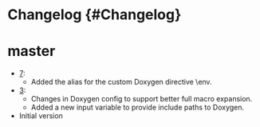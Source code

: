 Changelog {#Changelog}
=========

# master

* [7](https://github.com/BlueBrain/Pydoxine/pull/7):
  * Added the alias for the custom Doxygen directive \env.
* [3](https://github.com/BlueBrain/Pydoxine/pull/3):
  * Changes in Doxygen config to support better full macro expansion.
  * Added a new input variable to provide include paths to Doxygen.
* Initial version
